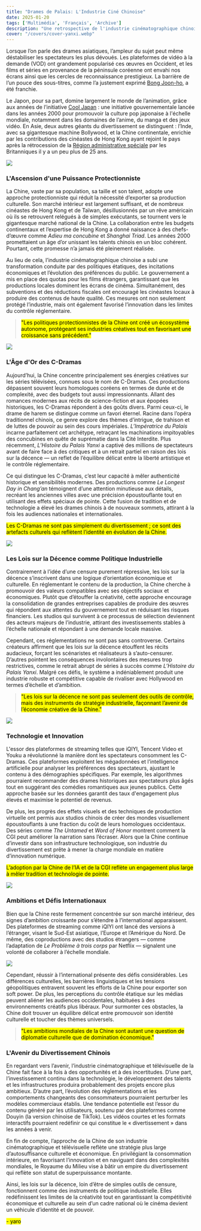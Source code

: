 ```yaml
---
title: "Drames de Palais: L'Industrie Ciné Chinoise"
date: 2025-01-20  
tags: ['Multimédia', 'Français', 'Archive']
description: "Une retrospective de l'industrie cinématographique chinoise après la rétrocession."
cover: "/covers/cover-yanxi.webp"
---
```


Lorsque l’on parle des drames asiatiques, l’ampleur du sujet peut même déstabiliser les spectateurs les plus dévoués. Les plateformes de vidéo à la demande (VOD) ont grandement popularisé ces œuvres en Occident, et les films et séries en provenance de la péninsule coréenne ont envahi nos écrans ainsi que les cercles de reconnaissance prestigieux. La barrière de l’un pouce des sous-titres, comme l’a justement exprimé [Bong Joon-ho](https://en.wikipedia.org/wiki/Bong_Joon-ho), a été franchie.

Le Japon, pour sa part, domine largement le monde de l’animation, grâce aux années de l’initiative [Cool Japan](https://www.cao.go.jp/cool_japan/english/pdf/published_document3.pdf) : une initiative gouvernementale lancée dans les années 2000 pour promouvoir la culture pop japonaise à l'échelle mondiale, notamment dans les domaines de l’anime, du manga et des jeux vidéo. En Asie, deux autres géants du divertissement se distinguent : l’Inde, avec sa gigantesque machine Bollywood, et la Chine continentale, enrichie par les contributions des cinéastes de Hong Kong ayant rejoint le pays après la rétrocession de la [Région administrative spéciale](https://en.wikipedia.org/wiki/Special_administrative_regions_of_China) par les Britanniques il y a un peu plus de 25 ans.

![](image-219.png)

### **L'Ascension d'une Puissance Protectionniste**

La Chine, vaste par sa population, sa taille et son talent, adopte une approche protectionniste qui réduit la nécessité d’exporter sa production culturelle. Son marché intérieur est largement suffisant, et de nombreux cinéastes de Hong Kong et de Taïwan, désillusionnés par un rêve américain où ils se retrouvent relégués à de simples exécutants, se tournent vers le gigantesque marché national de la Chine. La collaboration entre les budgets continentaux et l’expertise de Hong Kong a donné naissance à des chefs-d’œuvre comme *Adieu ma concubine* et *Shanghai Triad*. Les années 2000 promettaient un âge d’or unissant les talents chinois en un bloc cohérent. Pourtant, cette promesse n’a jamais été pleinement réalisée.

Au lieu de cela, l’industrie cinématographique chinoise a subi une transformation conduite par des politiques étatiques, des incitations économiques et l’évolution des préférences du public. Le gouvernement a mis en place des quotas pour les films étrangers, garantissant que les productions locales dominent les écrans de cinéma. Simultanément, des subventions et des réductions fiscales ont encouragé les cinéastes locaux à produire des contenus de haute qualité. Ces mesures ont non seulement protégé l’industrie, mais ont également favorisé l’innovation dans les limites du contrôle réglementaire.

> <mark>"Les politiques protectionnistes de la Chine ont créé un écosystème autonome, protégeant ses industries créatives tout en favorisant une croissance sans précédent."</mark>

![](image-220.png)

### **L'Âge d'Or des C-Dramas**

Aujourd’hui, la Chine concentre principalement ses énergies créatives sur les séries télévisées, connues sous le nom de C-Dramas. Ces productions dépassent souvent leurs homologues coréens en termes de durée et de complexité, avec des budgets tout aussi impressionnants. Allant des romances modernes aux récits de science-fiction et aux épopées historiques, les C-Dramas répondent à des goûts divers. Parmi ceux-ci, le drame de harem se distingue comme un favori éternel. Racine dans l’opéra traditionnel chinois, ce genre explore des thèmes d’intrigue, de trahison et de luttes de pouvoir au sein des cours impériales. *L’Impératrice du Palais* incarne parfaitement cet archétype, retraçant les machinations impitoyables des concubines en quête de suprématie dans la Cité Interdite. Plus récemment, *L’Histoire du Palais Yanxi* a captivé des millions de spectateurs avant de faire face à des critiques et à un retrait partiel en raison des lois sur la décence — un reflet de l’équilibre délicat entre la liberté artistique et le contrôle réglementaire.

Ce qui distingue les C-Dramas, c’est leur capacité à mêler authenticité historique et sensibilités modernes. Des productions comme *Le Longest Day in Chang’an* témoignent d’une attention minutieuse aux détails, recréant les anciennes villes avec une précision époustouflante tout en utilisant des effets spéciaux de pointe. Cette fusion de tradition et de technologie a élevé les drames chinois à de nouveaux sommets, attirant à la fois les audiences nationales et internationales.

<mark>Les C-Dramas ne sont pas simplement du divertissement ; ce sont des artefacts culturels qui reflètent l’identité en évolution de la Chine.</mark>

![](image-221.png)

### **Les Lois sur la Décence comme Politique Industrielle**

Contrairement à l’idée d’une censure purement répressive, les lois sur la décence s’inscrivent dans une logique d’orientation économique et culturelle. En réglementant le contenu de la production, la Chine cherche à promouvoir des valeurs compatibles avec ses objectifs sociaux et économiques. Plutôt que d’étouffer la créativité, cette approche encourage la consolidation de grandes entreprises capables de produire des œuvres qui répondent aux attentes du gouvernement tout en réduisant les risques financiers. Les studios qui survivent à ce processus de sélection deviennent des acteurs majeurs de l’industrie, attirant des investissements stables à l’échelle nationale et répondant à une demande locale massive.

Cependant, ces réglementations ne sont pas sans controverse. Certains créateurs affirment que les lois sur la décence étouffent les récits audacieux, forçant les scénaristes et réalisateurs à s’auto-censurer. D’autres pointent les conséquences involontaires des mesures trop restrictives, comme le retrait abrupt de séries à succès comme *L’Histoire du Palais Yanxi*. Malgré ces défis, le système a indéniablement produit une industrie robuste et compétitive capable de rivaliser avec Hollywood en termes d’échelle et d’ambition.

> <mark>"Les lois sur la décence ne sont pas seulement des outils de contrôle, mais des instruments de stratégie industrielle, façonnant l’avenir de l’économie créative de la Chine."</mark>

![](image-224.png)

### **Technologie et Innovation**

L'essor des plateformes de streaming telles que iQIYI, Tencent Video et Youku a révolutionné la manière dont les spectateurs consomment les C-Dramas. Ces plateformes exploitent les mégadonnées et l’intelligence artificielle pour analyser les préférences des spectateurs, ajustant le contenu à des démographies spécifiques. Par exemple, les algorithmes pourraient recommander des drames historiques aux spectateurs plus âgés tout en suggérant des comédies romantiques aux jeunes publics. Cette approche basée sur les données garantit des taux d'engagement plus élevés et maximise le potentiel de revenus.

De plus, les progrès des effets visuels et des techniques de production virtuelle ont permis aux studios chinois de créer des mondes visuellement époustouflants à une fraction du coût de leurs homologues occidentaux. Des séries comme *The Untamed* et *Word of Honor* montrent comment la CGI peut améliorer la narration sans l’écraser. Alors que la Chine continue d’investir dans son infrastructure technologique, son industrie du divertissement est prête à mener la charge mondiale en matière d’innovation numérique.

<mark>L’adoption par la Chine de l’IA et de la CGI reflète un engagement plus large à mêler tradition et technologie de pointe.</mark>

![](image-223.png)

### **Ambitions et Défis Internationaux**

Bien que la Chine reste fermement concentrée sur son marché intérieur, des signes d’ambition croissante pour s’étendre à l’international apparaissent. Des plateformes de streaming comme iQIYI ont lancé des versions à l’étranger, visant le Sud-Est asiatique, l’Europe et l’Amérique du Nord. De même, des coproductions avec des studios étrangers — comme l’adaptation de *Le Problème à trois corps* par Netflix — signalent une volonté de collaborer à l’échelle mondiale.

![](image-235.png)

Cependant, réussir à l’international présente des défis considérables. Les différences culturelles, les barrières linguistiques et les tensions géopolitiques entravent souvent les efforts de la Chine pour exporter son soft power. De plus, les perceptions du contrôle étatique sur les médias peuvent aliéner les audiences occidentales, habituées à des environnements créatifs plus libéraux. Pour surmonter ces obstacles, la Chine doit trouver un équilibre délicat entre promouvoir son identité culturelle et toucher des thèmes universels.

> <mark>"Les ambitions mondiales de la Chine sont autant une question de diplomatie culturelle que de domination économique."</mark>

### **L'Avenir du Divertissement Chinois**

En regardant vers l’avenir, l’industrie cinématographique et télévisuelle de la Chine fait face à la fois à des opportunités et à des incertitudes. D’une part, l’investissement continu dans la technologie, le développement des talents et les infrastructures produira probablement des projets encore plus ambitieux. D’autre part, l’évolution des réglementations et les comportements changeants des consommateurs pourraient perturber les modèles commerciaux établis. Une tendance potentielle est l’essor du contenu généré par les utilisateurs, soutenu par des plateformes comme Douyin (la version chinoise de TikTok). Les vidéos courtes et les formats interactifs pourraient redéfinir ce qui constitue le « divertissement » dans les années à venir.

En fin de compte, l’approche de la Chine de son industrie cinématographique et télévisuelle reflète une stratégie plus large d’autosuffisance culturelle et économique. En privilégiant la consommation intérieure, en favorisant l’innovation et en naviguant dans des complexités mondiales, le Royaume du Milieu vise à bâtir un empire du divertissement qui reflète son statut de superpuissance montante.

Ainsi, les lois sur la décence, loin d’être de simples outils de censure, fonctionnent comme des instruments de politique industrielle. Elles redéfinissent les limites de la créativité tout en garantissant la compétitivité économique et culturelle au sein d’un cadre national où le cinéma devient un véhicule d’identité et de pouvoir.

<mark>- yaro</mark>
